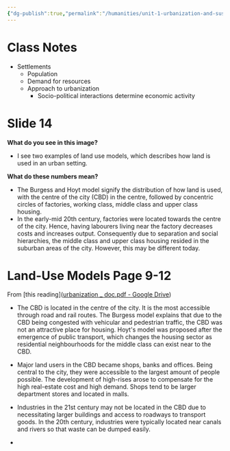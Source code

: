 ```yaml
---
{"dg-publish":true,"permalink":"/humanities/unit-1-urbanization-and-sustainability/class-notes-and-work/7-25-07-2022-land-use-models/","dgHomeLink":true,"dgPassFrontmatter":false}
---
```


# Class Notes
- Settlements
	- Population
	- Demand for resources
	- Approach to urbanization
		- Socio-political interactions determine economic activity

# Slide 14

**What do you see in this image?**
- I see two examples of land use models, which describes how land is used in an urban setting. 

**What do these numbers mean?**
- The Burgess and Hoyt model signify the distribution of how land is used, with the centre of the city (CBD) in the centre, followed by concentric circles of factories, working class, middle class and upper class housing. 
- In the early-mid 20th century, factories were located towards the centre of the city. Hence, having labourers living near the factory decreases costs and increases output. Consequently due to separation and social hierarchies, the middle class and upper class housing resided in the suburban areas of the city. However, this may be different today.


# Land-Use Models Page 9-12
From [this reading]([urbanization _ doc.pdf - Google Drive](https://drive.google.com/file/d/1Li-0sAVuZnjLtquoMEnvHqGl42-Hwu8I/view))
- The CBD is located in the centre of the city. It is the most accessible through road and rail routes. The Burgess model explains that due to the CBD being congested with vehicular and pedestrian traffic, the CBD was not an attractive place for housing. Hoyt's model was proposed after the emergence of public transport, which changes the housing sector as residential neighbourhoods for the middle class can exist near to the CBD.

- Major land users in the CBD became shops, banks and offices. Being central to the city, they were accessible to the largest amount of people possible. The development of high-rises arose to compensate for the high real-estate cost and high demand. Shops tend to be larger department stores and located in malls.

- Industries in the 21st century may not be located in the CBD due to necessitating larger buildings and access to roadways to transport goods. In the 20th century, industries were typically located near canals and rivers so that waste can be dumped easily.

- 